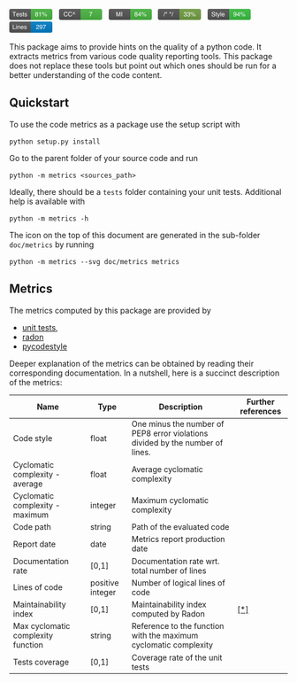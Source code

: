 <img src="doc/metrics/metric_tests_coverage.png" height=20> &nbsp;
<img src="doc/metrics/metric_cyclomatic_complexity_maximum.png" height=20> &nbsp;
<img src="doc/metrics/metric_maintainability_index.png" height=20> &nbsp;
<img src="doc/metrics/metric_documentation_rate.png" height=20> &nbsp;
<img src="doc/metrics/metric_code_style.png" height=20> &nbsp;
<img src="doc/metrics/metric_lines_of_code.png" height=20> &nbsp;

This package aims to provide hints on the quality of a python code.
It extracts metrics from various code quality reporting tools.
This package does not replace these tools but point out which ones
should be run for a better understanding of the code content.


## Quickstart

To use the code metrics as a package use the setup script with

    python setup.py install

Go to the parent folder of your source code and run

    python -m metrics <sources_path>

Ideally, there should be a `tests` folder containing your unit tests.
Additional help is available with

    python -m metrics -h

The icon on the top of this document are generated in the sub-folder
`doc/metrics` by running

    python -m metrics --svg doc/metrics metrics

## Metrics

The metrics computed by this package are provided by
- [unit tests](https://docs.python.org/3/library/unittest.html),
- [radon](http://radon.readthedocs.io/en/latest/intro.html)
- [pycodestyle](http://pycodestyle.pycqa.org/en/latest/intro.html)

Deeper explanation of the metrics can be obtained by reading their
corresponding documentation.
In a nutshell, here is a succinct description of the metrics:

| Name | Type | Description | Further references |
| --- | --- | --- | --- |
| Code style | float | One minus the number of PEP8 error violations divided by the number of lines.| |
| Cyclomatic complexity - average | float | Average cyclomatic complexity | |
| Cyclomatic complexity - maximum | integer | Maximum cyclomatic complexity | |
| Code path | string | Path of the evaluated code | |
| Report date | date | Metrics report production date | |
| Documentation rate | \[0,1\] | Documentation rate wrt. total number of lines | |
| Lines of code | positive integer | Number of logical lines of code | |
| Maintainability index |\[0,1\] | Maintainability index computed by Radon | [\[*\]](https://avandeursen.com/2014/08/29/think-twice-before-using-the-maintainability-index/) |
| Max cyclomatic complexity function | string | Reference to the function with the maximum cyclomatic complexity | |
| Tests coverage | \[0,1\] | Coverage rate of the unit tests | |
